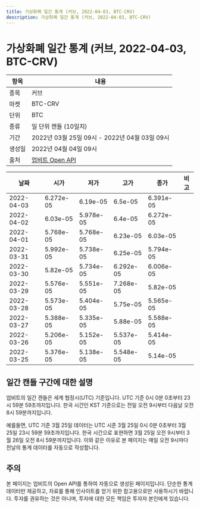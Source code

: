 ```yaml
---
title: 가상화폐 일간 통계 (커브, 2022-04-03, BTC-CRV)
description: 가상화폐 일간 통계 (커브, 2022-04-03, BTC-CRV)
---
```



가상화폐 일간 통계 (커브, 2022-04-03, BTC-CRV)
===

|항목|내용|
|--|--|
|종목|커브|
|마켓|BTC-CRV|
|단위|BTC|
|종류|일 단위 캔들 (10일치)|
|기간|2022년 03월 25일 09시 - 2022년 04월 03일 09시|
|생성일|2022년 04월 04일 09시|
|출처|[업비트 Open API](https://docs.upbit.com)|


|날짜|시가|저가|고가|종가|비고|
|--|--|--|--|--|--|
|2022-04-03|6.272e-05|6.19e-05|6.5e-05|6.391e-05|    |
|2022-04-02|6.03e-05|5.978e-05|6.4e-05|6.272e-05|    |
|2022-04-01|5.768e-05|5.768e-05|6.23e-05|6.03e-05|    |
|2022-03-31|5.992e-05|5.738e-05|6.25e-05|5.794e-05|    |
|2022-03-30|5.82e-05|5.734e-05|6.292e-05|6.006e-05|    |
|2022-03-29|5.576e-05|5.551e-05|7.268e-05|5.82e-05|    |
|2022-03-28|5.573e-05|5.404e-05|5.75e-05|5.565e-05|    |
|2022-03-27|5.388e-05|5.335e-05|5.88e-05|5.588e-05|    |
|2022-03-26|5.206e-05|5.152e-05|5.537e-05|5.414e-05|    |
|2022-03-25|5.376e-05|5.138e-05|5.548e-05|5.14e-05|    |


일간 캔들 구간에 대한 설명
---


업비트의 일간 캔들은 세계 협정시(UTC) 기준입니다. 
UTC 기준 0시 0분 0초부터 23시 59분 59초까지입니다. 
한국 시간인 KST 기준으로는 전일 오전 9시부터 다음날 오전 8시 59분까지입니다. 


예를들면, UTC 기준 3월 25일 데이터는 UTC 시준 3월 25일 0시 0분 0초부터 3월 25일 23시 59분 59초까지입니다. 
한국 시간으로 표현하면 3월 25일 오전 9시부터 3월 26일 오전 8시 59분까지입니다. 
이와 같은 이유로 본 페이지는 매일 오전 9시마다 전날의 통계 데이터를 자동으로 작성합니다. 


주의
---


본 페이지는 업비트의 Open API를 통하여 자동으로 생성된 페이지입니다. 
단순한 통계 데이터만 제공하고, 자료를 통해 인사이트를 얻기 위한 참고용으로만 사용하시기 바랍니다. 
투자를 권유하는 것은 아니며, 투자에 대한 모든 책임은 투자자 본인에게 있습니다. 
